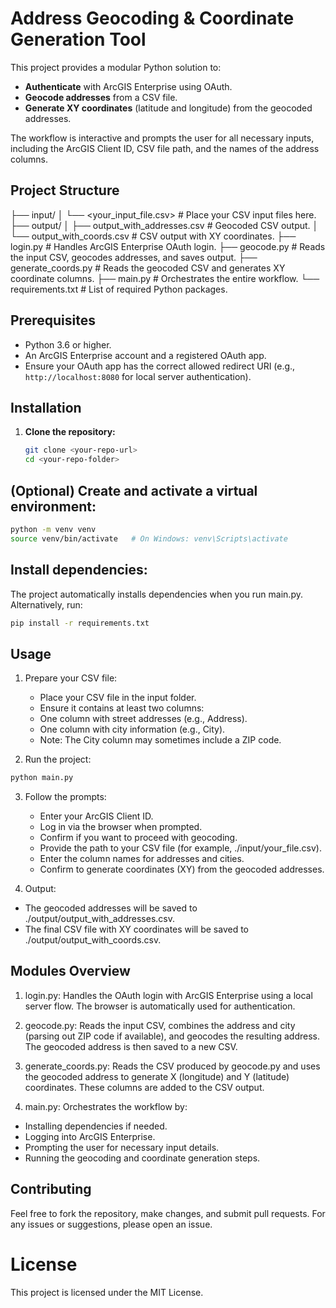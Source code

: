 # Address Geocoding & Coordinate Generation Tool

This project provides a modular Python solution to:
- **Authenticate** with ArcGIS Enterprise using OAuth.
- **Geocode addresses** from a CSV file.
- **Generate XY coordinates** (latitude and longitude) from the geocoded addresses.

The workflow is interactive and prompts the user for all necessary inputs, including the ArcGIS Client ID, CSV file path, and the names of the address columns.

## Project Structure

├── input/ 
│ └── <your_input_file.csv> # Place your CSV input files here. 
├── output/ 
│ ├── output_with_addresses.csv # Geocoded CSV output. 
│ └── output_with_coords.csv # CSV output with XY coordinates. 
├── login.py # Handles ArcGIS Enterprise OAuth login. 
├── geocode.py # Reads the input CSV, geocodes addresses, and saves output. 
├── generate_coords.py # Reads the geocoded CSV and generates XY coordinate columns. 
├── main.py # Orchestrates the entire workflow. 
└── requirements.txt # List of required Python packages.


## Prerequisites

- Python 3.6 or higher.
- An ArcGIS Enterprise account and a registered OAuth app.
- Ensure your OAuth app has the correct allowed redirect URI (e.g., `http://localhost:8080` for local server authentication).

## Installation

1. **Clone the repository:**

   ```bash
   git clone <your-repo-url>
   cd <your-repo-folder>

## (Optional) Create and activate a virtual environment:

```bash
python -m venv venv
source venv/bin/activate   # On Windows: venv\Scripts\activate
```

## Install dependencies:
The project automatically installs dependencies when you run main.py. Alternatively, run:

```bash
pip install -r requirements.txt
```

## Usage
1. Prepare your CSV file:
    - Place your CSV file in the input folder.
    - Ensure it contains at least two columns:
    - One column with street addresses (e.g., Address).
    - One column with city information (e.g., City). 
    - Note: The City column may sometimes include a ZIP code.

2. Run the project:

```bash
python main.py
```

3. Follow the prompts:
    - Enter your ArcGIS Client ID.
    - Log in via the browser when prompted.
    - Confirm if you want to proceed with geocoding.
    - Provide the path to your CSV file (for example, ./input/your_file.csv).
    - Enter the column names for addresses and cities.
    - Confirm to generate coordinates (XY) from the geocoded addresses.

4. Output:
- The geocoded addresses will be saved to ./output/output_with_addresses.csv.
- The final CSV file with XY coordinates will be saved to ./output/output_with_coords.csv.

## Modules Overview
1. login.py:
Handles the OAuth login with ArcGIS Enterprise using a local server flow. The browser is automatically used for authentication.

2. geocode.py:
Reads the input CSV, combines the address and city (parsing out ZIP code if available), and geocodes the resulting address. The geocoded address is then saved to a new CSV.

3. generate_coords.py:
Reads the CSV produced by geocode.py and uses the geocoded address to generate X (longitude) and Y (latitude) coordinates. These columns are added to the CSV output.

4. main.py:
Orchestrates the workflow by:
- Installing dependencies if needed.
- Logging into ArcGIS Enterprise.
- Prompting the user for necessary input details.
- Running the geocoding and coordinate generation steps.

## Contributing
Feel free to fork the repository, make changes, and submit pull requests. For any issues or suggestions, please open an issue.

# License
This project is licensed under the MIT License.